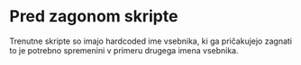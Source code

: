 # Pred zagonom skripte
Trenutne skripte so imajo hardcoded ime vsebnika, ki ga pričakujejo zagnati
to je potrebno spremenini v primeru drugega imena vsebnika.
